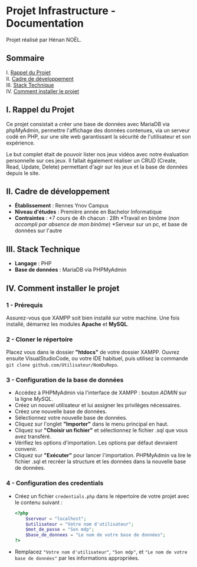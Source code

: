 # Projet Infrastructure - Documentation

Projet réalisé par Hénan NOËL.

## Sommaire
I. [Rappel du Projet](#i-rappel-du-projet)  
II. [Cadre de développement](#ii-cadre-de-développement)  
III. [Stack Technique](#iii-stack-technique)  
IV. [Comment installer le projet](#iv-comment-installer-le-projet)  


## I. Rappel du Projet

Ce projet consistait a créer une base de données avec MariaDB via phpMyAdmin, permettre l'affichage des données contenues,
via un serveur codé en PHP, sur une site web garantissant la sécurité de l'utilisateur et son expérience.  

Le but complet était de pouvoir lister nos jeux vidéos avec notre évaluation personnelle sur ces jeux. Il fallait également
réaliser un CRUD (Create, Read, Update, Delete) permettant d'agir sur les jeux et la base de données depuis le site.

## II. Cadre de développement

- **Établissement** : Rennes Ynov Campus
- **Niveau d'études** : Première année en Bachelor Informatique
- **Contraintes** :
    *7 cours de 4h chacun : 28h
    *Travail en binôme (_non accompli par absence de mon binôme_)
    *Serveur sur un pc, et base de données sur l'autre

## III. Stack Technique

- **Langage** : PHP
- **Base de données** : MariaDB via PHPMyAdmin

## IV. Comment installer le projet

### 1 - Prérequis

Assurez-vous que XAMPP soit bien installé sur votre machine.
Une fois installé, démarrez les modules **Apache** et **MySQL**.

### 2 - Cloner le répertoire

Placez vous dans le dossier **"htdocs"** de votre dossier XAMPP.
Ouvrez ensuite VisualStudioCode, ou votre IDE habituel, puis utilisez la commande ``git clone github.com/Utilisateur/NomDuRepo``.

### 3 - Configuration de la base de données

 - Accédez à PHPMyAdmin via l'interface de XAMPP : bouton _ADMIN_ sur la ligne _MySQL_.
 - Créez un nouvel utilisateur et lui assigner les privilèges nécessaires.
 - Créez une nouvelle base de données.
 - Sélectionnez votre nouvelle base de données.
 - Cliquez sur l'onglet **"Importer"** dans le menu principal en haut.
 - Cliquez sur **"Choisir un fichier"** et sélectionnez le fichier .sql que vous avez transféré.
 - Vérifiez les options d'importation. Les options par défaut devraient convenir.
 - Cliquez sur **"Exécuter"** pour lancer l'importation. PHPMyAdmin va lire le fichier .sql et recréer la structure et les données dans la nouvelle base de données.

### 4 - Configuration des credentials

 - Créez un fichier `credentials.php` dans le répertoire de votre projet avec le contenu suivant :
    ```php
    <?php
        $serveur = "localhost";
        $utilisateur = "Votre nom d'utilisateur";
        $mot_de_passe = "Son mdp";
        $base_de_donnees = "Le nom de votre base de données";
    ?>
    ```
 - Remplacez `"Votre nom d'utilisateur"`, `"Son mdp"`, et `"Le nom de votre base de données"` par les informations appropriées.